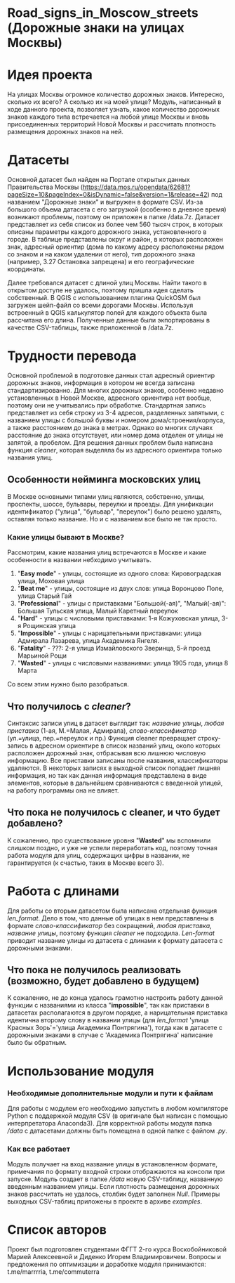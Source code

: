 # Road_signs_in_Moscow_streets (Дорожные знаки на улицах Москвы)
# Идея проекта
На улицах Москвы огромное количество дорожных знаков. Интересно, сколько их всего? А сколько их на моей улице? Модуль, написанный в ходе данного проекта, позволяет узнать, какое количество дорожных знаков каждого типа встречается на любой улице Москвы и вновь присоединенных территорий Новой Москвы и рассчитать плотность размещения дорожных знаков на ней.
# Датасеты

Основной датасет был найден на Портале открытых данных Правительства Москвы (https://data.mos.ru/opendata/62681?pageSize=10&pageIndex=0&isDynamic=false&version=1&release=42) под названием "Дорожные знаки" и выгружен в формате CSV. Из-за большого объема датасета с его загрузкой (особенно в дневное время) возникают проблемы, поэтому он приложен в папке /data.7z. Датасет представляет из себя список из более чем 560 тысяч строк, в которых описаны параметры каждого дорожного знака, установленного в городе. В таблице представлены округ и район, в которых расположен знак, адресный ориентир (дома по какому адресу расположены рядом со знаком и на каком удалении от него), тип дорожного знака (например, 3.27 Остановка запрещена) и его географические координаты. 

Далее требовался датасет с длиной улиц Москвы. Найти такого в открытом доступе не удалось, поэтому пришла идея сделать собственный. В QGIS с использованием плагина QuickOSM был загружен шейп-файл со всеми дорогами Москвы. Используя встроенный в QGIS калькулятор полей для каждого объекта была рассчитана его длина. Полученные данные были экпортированы в качестве CSV-таблицы, также приложенной в /data.7z.

# Трудности перевода
Основной проблемой в подготовке данных стал адресный ориентир дорожных знаков, информация в котором не всегда записана стандартизированно. Для многих дорожных знаков, особенно недавно установленных в Новой Москве, адресного ориентира нет вообще, поэтому они не учитывались при обработке. Стандартная запись представляет из себя строку из 3-4 адресов, разделенных запятыми, с названием улицы с большой буквы и номером дома/строения/корпуса, а также расстоянием до знака в метрах. Однако во многих случаях расстояние до знака отсутствует, или номер дома отделен от улицы не запятой, а пробелом. Для решения данных проблем была написана функция *cleaner*, которая выделяла бы из адресного ориентира только названия улиц.
## Особенности нейминга московских улиц
В Москве основными типами улиц являются, собственно, улицы, проспекты, шоссе, бульвары, переулки и проезды. Для унификации идентификатор ("улица", "бульвар", "переулок") было решено удалять, оставляя только название. Но и с названием все было не так просто. 
### Какие улицы бывают в Москве?
Рассмотрим, какие названия улиц встречаются в Москве и какие особенности в названии небходимо учитывать.
1. "__Easy mode__" - улицы, состоящие из одного слова: Кировоградская улица, Моховая улица
2. "__Beat me__" - улицы, состоящие из двух слов: улица Воронцово Поле, улица Старый Гай
3. "__Professional__" - улицы с приставками "Большой(-ая)", "Малый(-ая)": Большая Тульская улица, Малый Каретный переулок
4. "__Hard__" - улицы с числовыми приставками: 1-я Кожуховская улица, 3-я Рощинская улица
5. "__Impossible__" - улицы с нарицательными приставками: улица Адмирала Лазарева, улица Академика Янгеля.
6. "__Fatality__" - ???: 2-я улица Измайловского Зверинца, 5-й проезд Марьиной Рощи
7. "__Wasted__" - улицы с числовыми названиями: улица 1905 года, улица 8 Марта
   
Со всем этим нужно было разобраться.

## Что получилось с *cleaner*?
Синтаксис записи улиц в датасет выглядит так: *название улицы*, *любая приставка* (1-ая, М.=Малая, Адмирала), *слово-классификатор* (ул.=улица, пер.=переулок и пр.)
Функция cleaner превращает строку-запись в адресном ориентире в список названий улиц, около которых расположен дорожный знак, отбрасывая всю лишнюю числовую информацию. Все приставки записаны после названия, классификаторы удаляются. В некоторых записях в выходной список попадает лишняя информация, но так как данная информация представлена в виде элементов, которые в дальнейшем сравниваются с введенной улицей, на работу программы она не влияет.

## Что пока не получилось с cleaner, и что будет добавлено?
К сожалению, про существование уровня "__Wasted__" мы вспомнили слишком поздно, и уже не успели переработать код, поэтому точная работа модуля для улиц, содержащих цифры в названии, не гарантируется (к счастью, таких в Москве всего 3).

# Работа с длинами
Для работы со вторым датасетом была написана отдельная функция *len_format*. Дело в том, что данные об улицах в нем представлены в формате *слово-классификатор* без сокращений, *любая приставка*, *название улицы*, поэтому функция *cleaner* не подходила. *Len-format* приводит название улицы из датасета с длинами к формату датасета с дорожными знаками. 

## Что пока не получилось реализовать (возможно, будет добавлено в будущем)
К сожалению, не до конца удалось  грамотно настроить работу данной функции с названиями из класса "__impossible__", так как приставки в датасетах располагаются в другом порядке, а нарицательная приставка идентична второму слову в названии улицы (для *len_format* 'улица Красных Зорь'='улица Академика Понтрягина'), тогда как в датасете с дорожными знаками в случае с 'Академика Понтрягина' написание было бы обратным.

# Использование модуля
### Необходимые дополнительные модули и пути к файлам
Для работы с модулем его необходимо запустить в любом компиляторе Python с поддержкой модуля CSV (в оригинале был написан с помощью интерпретатора Anaconda3). Для корректной работы модуля папка */data* с датасетами должны быть помещена в одной папке с файлом *.py*. 
### Как все работает
Модуль получает на вход название улицы в установленном формате, примечания по формату входной строки отображаются на консоли при запуске. Модуль создает в папке */data* новую CSV-таблицу, названную введенным названием улицы. Если плотность размещения дорожных знаков рассчитать не удалось, столбик будет заполнен *Null*. Примеры выходных CSV-таблиц приложены в проекте в архиве *examples*.

# Список авторов 
Проект был подготовлен студентами ФГГТ 2-го курса Воскобойниковой Марией Алексеевной и Диденко Игорем Владимировичем. Вопросы и предложения по оптимизации и доработке модуля принимаются: t.me/marrrria, t.me/commuterra
